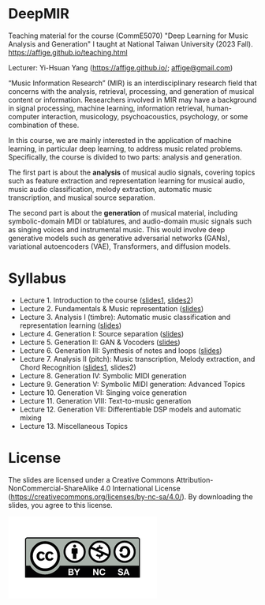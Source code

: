 # DeepMIR
Teaching material for the course (CommE5070) "Deep Learning for Music Analysis and Generation" I taught at National Taiwan University (2023 Fall).
https://affige.github.io/teaching.html

Lecturer: Yi-Hsuan Yang (https://affige.github.io/; affige@gmail.com)

“Music Information Research” (MIR) is an interdisciplinary research field that concerns with the analysis, retrieval, processing, and generation of musical content or information. Researchers involved in MIR may have a background in signal processing, machine learning, information retrieval, human-computer interaction, musicology, psychoacoustics, psychology, or some combination of these.

In this course, we are mainly interested in the application of machine learning, in particular deep learning, to address music related problems. Specifically, the course is divided to two parts: analysis and generation.

The first part is about the **analysis** of musical audio signals, covering topics such as feature extraction and representation learning for musical audio, music audio classification, melody extraction, automatic music transcription, and musical source separation.

The second part is about the **generation** of musical material, including symbolic-domain MIDI or tablatures, and audio-domain music signals such as singing voices and instrumental music. This would involve deep generative models such as generative adversarial networks (GANs), variational autoencoders (VAE), Transformers, and diffusion models. 


# Syllabus
* Lecture 1. Introduction to the course ([slides1](https://github.com/affige/DeepMIR/blob/main/lecture01_intro_course.pdf), [slides2](https://github.com/affige/DeepMIR/blob/main/lecture01b_intro_MIR.pdf))
* Lecture 2. Fundamentals & Music representation ([slides](https://github.com/affige/DeepMIR/blob/main/lecture02_representations.pdf))
* Lecture 3. Analysis I (timbre): Automatic music classification and representation learning ([slides](https://github.com/affige/DeepMIR/blob/main/lecture03_timbre.pdf))
* Lecture 4. Generation I: Source separation ([slides](https://github.com/affige/DeepMIR/blob/main/lecture04_separation.pdf))
* Lecture 5. Generation II: GAN & Vocoders ([slides](https://github.com/affige/DeepMIR/blob/main/lecture05_vocoders.pdf))
* Lecture 6. Generation III: Synthesis of notes and loops ([slides](https://github.com/affige/DeepMIR/blob/main/lecture06_synthesis.pdf))
* Lecture 7. Analysis II (pitch): Music transcription, Melody extraction, and Chord Recognition ([slides1](https://github.com/affige/DeepMIR/blob/main/lecture07_pitch.pdf), slides2)
*	Lecture 8. Generation IV: Symbolic MIDI generation
*	Lecture 9. Generation V: Symbolic MIDI generation: Advanced Topics
*	Lecture 10. Generation VI: Singing voice generation
* Lecture 11. Generation VIII: Text-to-music generation
*	Lecture 12. Generation VII: Differentiable DSP models and automatic mixing
*	Lecture 13. Miscellaneous Topics 


# License
The slides are licensed under a Creative Commons Attribution-NonCommercial-ShareAlike 4.0 International License (https://creativecommons.org/licenses/by-nc-sa/4.0/). By downloading the slides, you agree to this license.

![](license.png)
